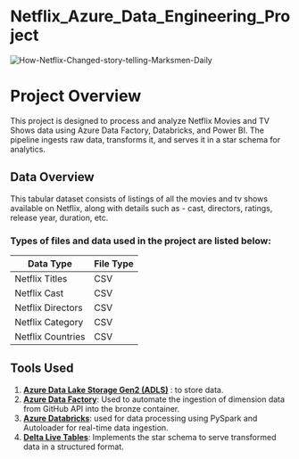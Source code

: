 ﻿# Netflix_Azure_Data_Engineering_Project
 ![How-Netflix-Changed-story-telling-Marksmen-Daily](https://github.com/user-attachments/assets/74355d28-b158-45dc-9a1e-7328dafb2e92)
 
# Project Overview
This project is designed to process and analyze Netflix Movies and TV Shows data using Azure Data Factory, Databricks, and Power BI. The pipeline ingests raw data, transforms it, and serves it in a star schema for analytics.

## Data Overview 
This tabular dataset consists of listings of all the movies and tv shows available on Netflix, along with details such as - cast, directors, ratings, release year, duration, etc.

### Types of files and data used in the project are listed below:

| Data Type           | File Type                   | 
|---------------------|-------------------------|
| Netflix Titles      | CSV                     | 
| Netflix Cast        | CSV                     | 
| Netflix Directors   | CSV                     | 
| Netflix Category    | CSV                     | 
| Netflix Countries   | CSV                     | 


 
## Tools Used
1. **[Azure Data Lake Storage Gen2 (ADLS)](https://learn.microsoft.com/en-us/azure/storage/blobs/data-lake-storage-introduction)** : to store data.
2. **[Azure Data Factory](https://learn.microsoft.com/en-us/azure/data-factory/introduction)**: Used to automate the ingestion of dimension data from GitHub API into the bronze container.
3. **[Azure Databricks](https://learn.microsoft.com/en-us/azure/databricks/introduction/)**: used for data processing using PySpark and Autoloader for real-time data ingestion.
4. **[Delta Live Tables](https://learn.microsoft.com/en-us/azure/databricks/dlt/)**: Implements the star schema to serve transformed data in a structured format.
